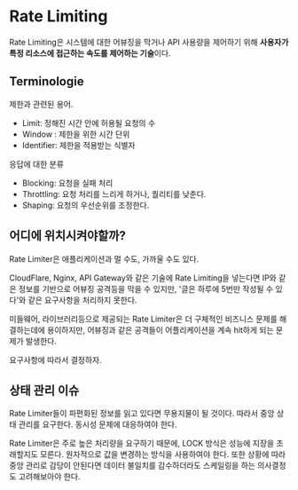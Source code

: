 # Rate Limiting
Rate Limiting은 시스템에 대한 어뷰징을 막거나 API 사용량을 제어하기 위해 **사용자가 특정 리소스에 접근하는 속도를 제어하는 기술**이다.

## Terminologie
제한과 관련된 용어.
* Limit: 정해진 시간 안에 허용될 요청의 수
* Window : 제한을 위한 시간 단위
* Identifier: 제한을 적용받는 식별자

응답에 대한 분류
* Blocking: 요청을 실패 처리
* Throttling: 요청 처리를 느리게 하거나, 퀄리티를 낮춘다.
* Shaping: 요청의 우선순위를 조정한다.

## 어디에 위치시켜야할까?
Rate Limiter은 애플리케이션과 멀 수도, 가까울 수도 있다.

CloudFlare, Nginx, API Gateway와 같은 기술에 Rate Limiting을 넣는다면 IP와 같은 정보를 기반으로 어뷰징 공격등을 막을 수 있지만, '글은 하루에 5번만 작성될 수 있다'와 같은 요구사항을 처리하지 못한다.

미들웨어, 라이브러리등으로 제공되는 Rate Limiter은 더 구체적인 비즈니스 문제를 해결하는데에 용이하지만, 어뷰징과 같은 공격들이 어플리케이션을 계속 hit하게 되는 문제가 발생한다.

요구사항에 따라서 결정하자.

## 상태 관리 이슈
Rate Limiter들이 파편화된 정보를 읽고 있다면 무용지물이 될 것이다. 따라서 중앙 상태 관리를 요구한다. 동시성 문제에 대응하여야 한다.

Rate Limiter은 주로 높은 처리량을 요구하기 때문에, LOCK 방식은 성능에 지장을 초래할지도 모른다. 원자적으로 값을 변경하는 방식을 사용하여야 한다. 또한 상황에 따라 중앙 관리로 감당이 안된다면 데이터 불일치를 감수하더라도 스케일링을 하는 의사결정도 고려해보아야 한다.




